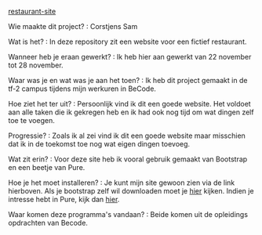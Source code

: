 [restaurant-site](https://samcorstjens.github.io/restaurant-css-framework/)


Wie maakte dit project? : Corstjens Sam

Wat is het? : In deze repository zit een website voor een fictief restaurant.

Wanneer heb je eraan gewerkt? : Ik heb hier aan gewerkt van 22 november tot 28 november.

Waar was je en wat was je aan het toen? : Ik heb dit project gemaakt in de tf-2 campus tijdens mijn werkuren in BeCode.

Hoe ziet het ter uit? : Persoonlijk vind ik dit een goede website. Het voldoet aan alle taken die ik gekregen heb en ik had ook                         nog tijd om wat dingen zelf toe te voegen.

Progressie? : Zoals ik al zei vind ik dit een goede website maar misschien dat ik in de toekomst toe nog wat eigen dingen                     toevoeg.

Wat zit erin? : Voor deze site heb ik vooral gebruik gemaakt van Bootstrap en een beetje van Pure.

Hoe je het moet installeren? : Je kunt mijn site gewoon zien via de link hierboven. Als je bootstrap zelf wil downloaden moet                                  je [hier](https://getbootstrap.com/) kijken. Indien je intresse hebt in Pure, kijk dan [hier](https://purecss.io/).

Waar komen deze programma's vandaan? : Beide komen uit de opleidings opdrachten van Becode.

